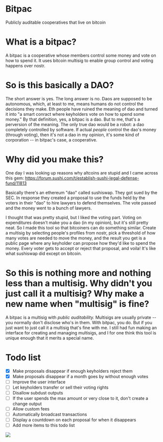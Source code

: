 # Bitpac
Publicly auditable cooperatives that live on bitcoin

# What is a bitpac?

A bitpac is a cooperative whose members control some money and vote on how to spend it. It uses bitcoin multisig to enable group control and voting happens over nostr.

# So is this basically a DAO?

The short answer is yes. The long answer is no. Daos are supposed to be autonomous, which, at least to me, means humans do not control the decisions they make. Eth people have ruined the meaning of dao and turned it into "a smart conract where keyholders vote on how to spend some money." By that definition, yes, a bitpac is a dao. But to me, that's a perversion of the meaning. The only true dao would be a robot: a dao completely controlled by software. If actual *people* control the dao's money (through voting), then it's not a dao in my opinion, it's some kind of corporation -- in bitpac's case, a cooperative.

# Why did you make this?

One day I was looking up reasons why altcoins are stupid and I came across this gem: https://forum.sushi.com/t/establish-sushi-legal-defense-fund/11813

Basically there's an ethereum "dao" called sushiswap. They got sued by the SEC. In response they created a proposal to use the funds held by the voters in their "dao" to hire lawyers to defend themselves. The vote passed and the money went to a bunch of lawyers.

I thought that was pretty stupid, but I liked the voting part. Voting on expenditures doesn't make you a dao (in my opinion), but it's still pretty neat. So I made this tool so that bitcoiners can do something similar. Create a multisig by selecting people's profiles from nostr, pick a threshold of how many votes are needed to move the money, and the result you get is a public page where any keyholder can propose how they'd like to spend the money. Every voter gets to accept or reject that proposal, and voila! It's like what sushiswap did except on bitcoin.

# So this is nothing more and nothing less than a multisig. Why didn't you just call it a multisig? Why make a new name when "multisig" is fine?

A bitpac is a multisig with *public auditability.* Multisigs are usually private -- you normally don't disclose who's in them. With bitpac, you do. But if you just want to just call it a multisig that's fine with me. I still had fun making an interface for creating and managing multisigs, and I for one think this tool is unique enough that it merits a special name.

# Todo list

- [x] Make proposals disappear if enough keyholders reject them
- [x] Make proposals disappear if a month goes by without enough votes
- [ ] Improve the user interface
- [ ] Let keyholders transfer or sell their voting rights
- [ ] Disallow subdust outputs
- [ ] If the user spends the max amount or very close to it, don't create a change output
- [ ] Allow custom fees
- [ ] Automatically broadcast transactions
- [ ] Display a countdown on each proposal for when it disappears
- [ ] Add more items to this todo list

![](https://supertestnet.github.io/bitpac/bitpac.png)
